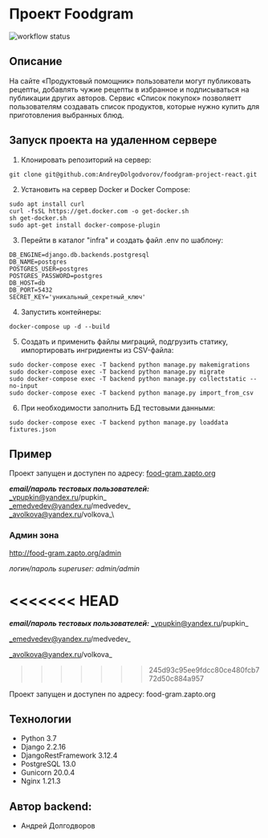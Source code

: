 # Проект Foodgram 
![workflow status](https://github.com/AndreyDolgodvorov/foodgram-project-react/actions/workflows/foodgram_workflow.yml/badge.svg)

## Описание
На сайте «Продуктовый помощник» пользователи могут публиковать рецепты, добавлять чужие рецепты в избранное и подписываться на публикации других авторов. Сервис «Список покупок» позволяетт пользователям создавать список продуктов, которые нужно купить для приготовления выбранных блюд. 



## Запуск проекта на удаленном сервере
1. Клонировать репозиторий на сервер:
```
git clone git@github.com:AndreyDolgodvorov/foodgram-project-react.git
```
2. Установить на сервер Docker и Docker Compose:
```
sudo apt install curl
curl -fsSL https://get.docker.com -o get-docker.sh
sh get-docker.sh
sudo apt-get install docker-compose-plugin
```
3. Перейти в каталог "infra" и создать файл .env по шаблону:
```
DB_ENGINE=django.db.backends.postgresql
DB_NAME=postgres
POSTGRES_USER=postgres
POSTGRES_PASSWORD=postgres
DB_HOST=db
DB_PORT=5432
SECRET_KEY='уникальный_секретный_ключ'
```
4. Запустить контейнеры:
```
docker-compose up -d --build
```
5. Создать и применить файлы миграций, подгрузить статику, импортировать ингридиенты из CSV-файла:
```
sudo docker-compose exec -T backend python manage.py makemigrations
sudo docker-compose exec -T backend python manage.py migrate
sudo docker-compose exec -T backend python manage.py collectstatic --no-input
sudo docker-compose exec -T backend python manage.py import_from_csv
```
6. При необходимости заполнить БД тестовыми данными:
```
sudo docker-compose exec -T backend python manage.py loaddata fixtures.json
```

## Пример
Проект запущен и доступен по адресу: [food-gram.zapto.org](http://food-gram.zapto.org/recipes)

___email/пароль тестовых пользователей:___\
_vpupkin@yandex.ru/pupkin_\
_emedvedev@yandex.ru/medvedev_\
_avolkova@yandex.ru/volkova_\

### Админ зона
http://food-gram.zapto.org/admin

_логин/пароль superuser: admin/admin_

<<<<<<< HEAD
=======
___email/пароль тестовых пользователей:___
_vpupkin@yandex.ru/pupkin_

_emedvedev@yandex.ru/medvedev_

_avolkova@yandex.ru/volkova_
>>>>>>> 245d93c95ee9fdcc80ce480fcb772d50c884a957

Проект запущен и доступен по адресу: food-gram.zapto.org

## Технологии
* Python 3.7
* Django 2.2.16
* DjangoRestFramework 3.12.4
* PostgreSQL 13.0
* Gunicorn 20.0.4
* Nginx 1.21.3


## Автор backend:
* Андрей Долгодворов
